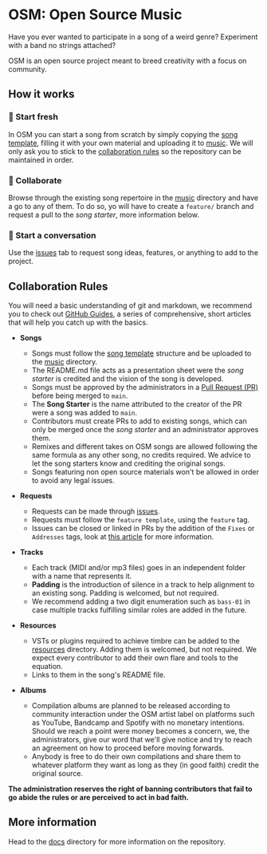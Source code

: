 # OSM: Open Source Music

Have you ever wanted to participate in a song of a weird genre? Experiment with a band no strings attached?

OSM is an open source project meant to breed creativity with a focus on community.

## How it works

### 🌊 Start fresh

In OSM you can start a song from scratch by simply copying the [song template](./templates/song/README.md), filling it with your own material and uploading it to [music](/music). We will only ask you to stick to the [collaboration rules](#collaboration-rules) so the repository can be maintained in order.

### 🤝 Collaborate

Browse through the existing song repertoire in the [music](music) directory and have a go to any of them. To do so, yo will have to create a `feature/` branch and request a pull to the _song starter_, more information below.

### 💬 Start a conversation

Use the [issues](https://github.com/xwhiteout/open-source-music/issues) tab to request song ideas, features, or anything to add to the project.

## Collaboration Rules

You will need a basic understanding of git and markdown, we recommend you to check out [GitHub Guides](https://guides.github.com/), a series of comprehensive, short articles that will help you catch up with the basics.

- **Songs**
  - Songs must follow the [song template](./templates/song/README.md) structure and be uploaded to the [music](music) directory.
  - The README.md file acts as a presentation sheet were the _song starter_ is credited and the vision of the song is developed.
  - Songs must be approved by the administrators in a [Pull Request (PR)](https://docs.github.com/en/github/collaborating-with-issues-and-pull-requests/about-pull-requests) before being merged to `main`.
  - The **Song Starter** is the name attributed to the creator of the PR were a song was added to `main`.
  - Contributors must create PRs to add to existing songs, which can only be merged once the *song starter* and an administrator approves them.
  - Remixes and different takes on OSM songs are allowed following the same formula as any other song, no credits required. We advice to let the song starters know and crediting the original songs.
  - Songs featuring non open source materials won't be allowed in order to avoid any legal issues.

- **Requests**
  - Requests can be made through [issues](https://github.com/xwhiteout/open-source-music/issues).
  - Requests must follow the `feature template`, using the `feature` tag.
  - Issues can be closed or linked in PRs by the addition of the `Fixes` or `Addresses` tags, look at [this article](https://docs.github.com/en/github/managing-your-work-on-github/linking-a-pull-request-to-an-issue) for more information.

- **Tracks**
  - Each track (MIDI and/or mp3 files) goes in an independent folder with a name that represents it. 
  - **Padding** is the introduction of silence in a track to help alignment to an existing song. Padding is welcomed, but not required.
  - We recommend adding a two digit enumeration such as `bass-01` in case multiple tracks fulfilling similar roles are added in the future.
  
- **Resources**
  - VSTs or plugins required to achieve timbre can be added to the [resources](resources/README.md) directory. Adding them is welcomed, but not required. We expect every contributor to add their own flare and tools to the equation. 
  - Links to them in the song's README file.

- **Albums**
  - Compilation albums are planned to be released according to community interaction under the OSM artist label on platforms such as YouTube, Bandcamp and Spotify with no monetary intentions. Should we reach a point were money becomes a concern, we, the administrators, give our word that we'll give notice and try to reach an agreement on how to proceed before moving forwards.
  - Anybody is free to do their own compilations and share them to whatever platform they want as long as they (in good faith) credit the original source.

**The administration reserves the right of banning contributors that fail to go abide the rules or are perceived to act in bad faith.**

## More information

Head to the [docs](docs/README.md) directory for more information on the repository.
